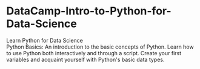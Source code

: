 # DataCamp-Intro-to-Python-for-Data-Science
Learn Python for Data Science</br>
Python Basics: An introduction to the basic concepts of Python. Learn how to use Python both interactively and through a script. Create your first variables and acquaint yourself with Python's basic data types.</br>
